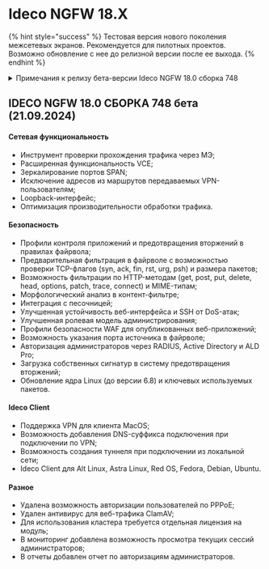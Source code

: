 # Ideco NGFW 18.X

{% hint style="success" %}
Тестовая версия нового поколения межсетевых экранов. Рекомендуется для пилотных проектов. Возможно обновление с нее до релизной версии после ее выхода.
{% endhint %}

<details>

<summary>Примечания к релизу бета-версии Ideco NGFW 18.0 сборка 748</summary>

**Дата выхода версии**: 21.09.2024.

Техническая поддержка и обратная связь (поможет нам улучшить продукт):

* Обсудить версию в телеграмм-канале с разработчиками: [https://t.me/idecoutm](https://t.me/idecoutm)
* Портал технической поддержки: [https://help.ideco.ru/](https://help.ideco.ru/)
* Электронная почта: help@ideco.ru
* Telegram: [ideco.bot](https://telegram.im/@ideco\_support\_bot)

[Скачать Ideco NGFW 18.](https://my.ideco.ru/)\
Автоматическая регистрация тестовой лицензии: my.ideco.ru (полная функциональность на 40 дней и 10 000 пользователей).

**Обновление с релизов Ideco UTM 17.Х:**

Антивирус ClamAV будет удален из продукта. Рекомендуем перейти на антивирус Касперского.

**Обновление с релизов Ideco UTM 8.12 и старше:**

Обновление с релиза Ideco UTM 13 возможно через автоматические обновления (тестовый канал, будет доступна в ближайшее время).\
Обновление с релизов 8.х, 9.х, 10.х, 11.х, 12.х возможно через автоматические обновления с промежуточным обновлением до версий 9.11, 10.7, 11.10, 12.8.\
После обновлении на Ideco UTM 15 приостанавливается синхронизация с Active Directory, если локальные пользователи Ideco UTM находятся в группах Active Directory.

**Обновление с версии Ideco UTM 7.9.9:**

Прямое обновление до версии 18 напрямую невозможно.\
Возможна миграция настроек (загрузка бэкапа настроек) на предварительно установленную версию [9.11](https://storage.yandexcloud.net/ideco-utm-iso/Ideco-UTM-9-11-2.iso) и дальнейшее обновление до версии 17.0 с помощью автоматического обновления.

</details>

## IDECO NGFW 18.0 СБОРКА 748 бета (21.09.2024)

#### Сетевая функциональность
- Инструмент проверки прохождения трафика через МЭ;
- Расширенная функциональность VCE;
- Зеркалирование портов SPAN;
- Исключение адресов из маршрутов передаваемых VPN-пользователям;
- Loopback-интерфейс;
- Оптимизация производительности обработки трафика.

#### Безопасность
- Профили контроля приложений и предотвращения вторжений в правилах файрвола;
- Предварительная фильтрация в файрволе с возможностью проверки TCP-флагов (syn, ack, fin, rst, urg, psh) и размера пакетов;
- Возможность фильтрации по HTTP-методам (get, post, put, delete, head, options, patch, trace, connect) и MIME-типам;
- Морфологический анализ в контент-фильтре;
- Интеграция с песочницей;
- Улучшенная устойчивость веб-интерфейса и SSH от DoS-атак;
- Улучшенная ролевая модель администрирования;
- Профили безопасности WAF для опубликованных веб-приложений;
- Возможность указания порта источника в файрволе;
- Авторизация администраторов через RADIUS, Active Directory и ALD Pro;
- Загрузка собственных сигнатур в систему предотвращения вторжений;
- Обновление ядра Linux (до версии 6.8) и ключевых используемых пакетов.

#### Ideco Client
- Поддержка VPN для клиента MacOS;
- Возможность добавления DNS-суффикса подключения при подключении по VPN;
- Возможность создания туннеля при подключении из локальной сети;
- Ideco Client для Alt Linux, Astra Linux, Red OS, Fedora, Debian, Ubuntu.

#### Разное
- Удалена возможность авторизации пользователей по PPPoE;
- Удален антивирус для веб-трафика ClamAV;
- Для использования кластера требуется отдельная лицензия на модуль;
- В мониторинг добавлена возможность просмотра текущих сессий администраторов;
- В отчеты добавлен отчет по авторизациям администраторов.